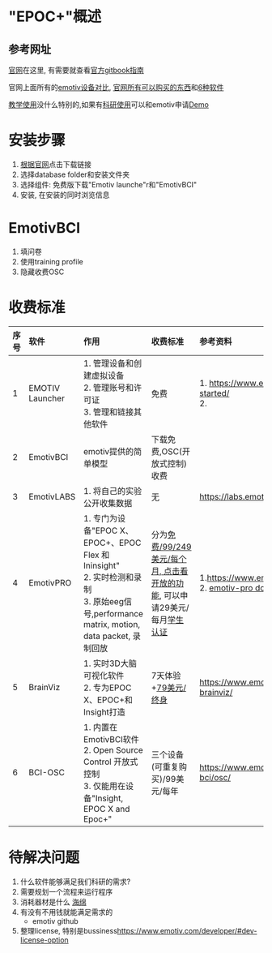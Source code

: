 # "EPOC+"概述

## 参考网址

[官网](https://www.emotiv.com/epoc-x/)在这里, 有需要就查看[官方gitbook指南](https://emotiv.gitbook.io/emotiv-home/)

官网上面所有的[emotiv设备对比](https://www.emotiv.com/comparison/), [官网所有可以购买的东西](https://www.emotiv.com/shop/)和[6种软件](https://www.emotiv.com/neuroscience-research-education-solutions/#:~:text=Brain%C2%A0measurement%20solutions%20for%20research%2C%20education%2C%20and%20personal%20insights)

[教学使用](https://www.emotiv.com/eeg-headsets-for-education/)没什么特别的,如果有[科研使用](https://www.emotiv.com/neuroscience-research-education-solutions/)可以和emotiv申请[Demo](<https://www.emotiv.com/eeg-headsets-for-scientific-research/#:~:text=Complete%20your%20contact%20details%20below%2C%20and%20an%20EMOTIV%20Specialist%20will%20contact%20you.>)
# 安装步骤

1. [根据官网](https://www.emotiv.com/emotiv-launcher/)点击下载链接
2. 选择database folder和安装文件夹
3. 选择组件: 免费版下载"Emotiv launche"r和"EmotivBCI"
4. 安装, 在安装的同时浏览信息

# EmotivBCI

1. 填问卷
2. 使用training profile
3. 隐藏收费OSC

# 收费标准
<!-- 以下是关于软件的整理, 请使用md preview等markdown阅览工具或复制到以下网址进行查看 -->
<!-- https://www.latex-tables.com/-->


| **序号** | **软件** | **作用**                                                                                                         | **收费标准**                                                                                                                                                                                                                                                                                            | 参考资料                                                                                                         |
| :------- | :------------------ | :-------------------------------------------------------------------------------------------------------------------------- | :---------------------------------------------------------------------------------------------------------------------------------------------------------------------------------------------------------------------------------------------------------------------------------------------------- | :----------------------------------------------------------------------------------------------------------- |
| 1        | EMOTIV Launcher     | 1\. 管理设备和创建虚拟设备 <br> 2. 管理账号和许可证 <br> 3. 管理和链接其他软件                                                                          | 免费                                                                                                                                                                                                                                                                                                    | 1\. <https://www.emotiv.com/get-started/> <br> 2.                                                              |
| 2        | EmotivBCI           | emotiv提供的简单模型                                                                                                               | 下载免费,OSC(开放式控制)收费                                                                                                                                                                                                                                                                                     |                                                                                                              |
| 3        | EmotivLABS          | 1\. 将自己的实验公开收集数据                                                                                                            | 无                                                                                                                                                                                                                                                                                                     | <https://labs.emotiv.com/>                                                                                     |
| 4        | EmotivPRO           | 1\. 专门为设备"EPOC X、EPOC+、EPOC Flex 和 Ininsight" <br> 2. 实时检测和录制 <br> 3. 原始eeg信号,performance matrix, motion, data packet, 录制回放 | 分为[免费/99/249美元/每个月, 点击看开放的功能](https://www.emotiv.com/emotivpro/\#:~:text=Whatever%20your%20budget%20and%20data%20collection%20needs%20are%2C%20we%E2%80%99ve%20got%20you%20covered.%20Find%20the%20right%20EmotivPRO%20plan%20for%20you.), 可以申请29美元/每月[学生认证](https://www.emotiv.com/confirm-student/) | 1\.<https://www.emotiv.com/emotivpro/> <br> 2. [emotiv-pro documents](https://emotiv.gitbook.io/emotivpro-v3/) |
|  5       | BrainViz            | 1\. 实时3D大脑可视化软件 <br> 2. 专为EPOC X、EPOC+和Insight打造                                                                            | 7天体验+[79美元/终身](https://www.emotiv.com/product/brainviz/)                                                                                                                                                                                                                                              | <https://www.emotiv.com/emotiv-brainviz/>                                                                      |
| 6        | BCI-OSC             | 1\. 内置在EmotivBCI软件 <br> 2. Open Source Control 开放式控制 <br> 3. 仅能用在设备"Insight, EPOC X and Epoc+"                              | 三个设备(可重复购买)/99美元/每年                                                                                                                                                                                                                                                                                   | <https://www.emotiv.com/emotiv-bci/osc/>                                                                       |

<!-- 以上是关于软件的整理, 请使用md preview等markdown阅览工具或复制到以下网址进行查看和编辑 -->
<!-- https://www.latex-tables.com/-->

# 待解决问题

1. 什么软件能够满足我们科研的需求?
2. 需要规划一个流程来运行程序
3. 消耗器材是什么 [海绵](https://www.emotiv.com/product/epoc-felt-sensors/)
4. 有没有不用钱就能满足需求的
    - emotiv github
5. 整理license, 特别是bussiness<https://www.emotiv.com/developer/#dev-license-option>
